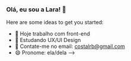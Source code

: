 ### Olá, eu sou a Lara! 👋


Here are some ideas to get you started:

- 🔭 Hoje trabalho com front-end
- 🌱 Estudando UX/UI Design
- 💬 Contate-me no email: costalrb@gmail.com
- 😄 Pronome: ela/dela
-->
